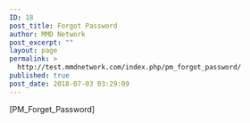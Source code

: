 ```yaml
---
ID: 18
post_title: Forgot Password
author: MMD Network
post_excerpt: ""
layout: page
permalink: >
  http://test.mmdnetwork.com/index.php/pm_forgot_password/
published: true
post_date: 2018-07-03 03:29:09
---
```

[PM_Forget_Password]